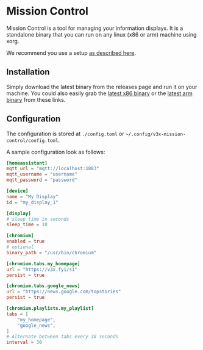 # Mission Control

Mission Control is a tool for managing your information displays.
It is a standalone binary that you can run on any linux (x86 or arm) machine using xorg.

We recommend you use a setup [as described here](https://env.md/networks/information-displays.html).

## Installation

Simply download the latest binary from the releases page and run it on your machine.
You could also easily grab the [latest x86 binary](https://github.com/v3xlabs/mission-control/releases/latest/download/v3x-mission-control-x86_64) or the [latest arm binary](https://github.com/v3xlabs/mission-control/releases/latest/download/v3x-mission-control-arm64) from these links.

## Configuration

The configuration is stored at `./config.toml` or `~/.config/v3x-mission-control/config.toml`.

A sample configuration look as follows:

```toml
[homeassistant]
mqtt_url = "mqtt://localhost:1883"
mqtt_username = "username"
mqtt_password = "password"

[device]
name = "My Display"
id = "my_display_1"

[display]
# sleep time in seconds
sleep_time = 10

[chromium]
enabled = true
# optional
binary_path = "/usr/bin/chromium"

[chromium.tabs.my_homepage]
url = "https://v3x.fyi/s1"
persist = true

[chromium.tabs.google_news]
url = "https://news.google.com/topstories"
persist = true

[chromium.playlists.my_playlist]
tabs = [
    "my_homepage",
    "google_news",
]
# Alternate between tabs every 30 seconds
interval = 30
```
